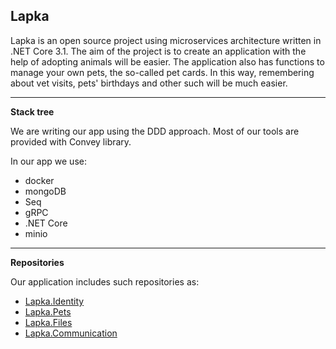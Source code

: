 **Lapka**
----------------
Lapka is an open source project using microservices architecture written in .NET Core 3.1. The aim of the project is to create an application with the help of adopting animals will be easier. The application also has functions to manage your own pets, the so-called pet cards. In this way, remembering about vet visits, pets' birthdays and other such will be much easier.

----------------
**Stack tree**

We are writing our app using the DDD approach. Most of our tools are provided with Convey library.

In our app we use:
- docker
- mongoDB
- Seq
- gRPC
- .NET Core
- minio

----------------
**Repositories**

Our application includes such repositories as:
- [Lapka.Identity](https://github.com/MobiCommunity/Lapka.Identity)
- [Lapka.Pets](https://github.com/MobiCommunity/Lapka.Pets)
- [Lapka.Files](https://github.com/MobiCommunity/Lapka.Files)
- [Lapka.Communication](https://github.com/MobiCommunity/Lapka.Communication)
